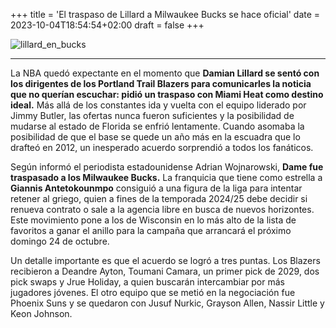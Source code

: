 +++
title = 'El traspaso de Lillard a Milwaukee Bucks se hace oficial'
date = 2023-10-04T18:54:54+02:00
draft = false
+++

![lillard_en_bucks](https://javiidoce.github.io/NbaFantasy/images/partido4.jpeg/images/lillard.jpg)
***
La NBA quedó expectante en el momento que **Damian Lillard se sentó con los dirigentes de los Portland Trail Blazers para comunicarles la noticia que no querían escuchar: pidió un traspaso con Miami Heat como destino ideal.** Más allá de los constantes ida y vuelta con el equipo liderado por Jimmy Butler, las ofertas nunca fueron suficientes y la posibilidad de mudarse al estado de Florida se enfrió lentamente. Cuando asomaba la posibilidad de que el base se quede un año más en la escuadra que lo drafteó en 2012, un inesperado acuerdo sorprendió a todos los fanáticos.

Según informó el periodista estadounidense Adrian Wojnarowski, **Dame fue traspasado a los Milwaukee Bucks.** La franquicia que tiene como estrella a **Giannis Antetokounmpo** consiguió a una figura de la liga para intentar retener al griego, quien a fines de la temporada 2024/25 debe decidir si renueva contrato o sale a la agencia libre en busca de nuevos horizontes. Este movimiento pone a los de Wisconsin en lo más alto de la lista de favoritos a ganar el anillo para la campaña que arrancará el próximo domingo 24 de octubre.

Un detalle importante es que el acuerdo se logró a tres puntas. Los Blazers recibieron a Deandre Ayton, Toumani Camara, un primer pick de 2029, dos pick swaps y Jrue Holiday, a quien buscarán intercambiar por más jugadores jóvenes. El otro equipo que se metió en la negociación fue Phoenix Suns y se quedaron con Jusuf Nurkic, Grayson Allen, Nassir Little y Keon Johnson.